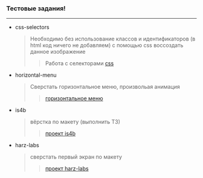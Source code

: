 ### Тестовые задания!
---
* css-selectors
  > Необходимо без использование классов и идентификаторов (в html код ничего не добавляем) с помощью css воссоздать данное изображение
  >> Работа с селекторами [css](css-selectors)
* horizontal-menu
  > Сверстать горизонтальное меню, произвольая анимация
  >> [горизонтальное меню](horizontal-menu)
* is4b
  > вёрстка по макету (выполнить ТЗ)
  >> [проект is4b](is4b)
* harz-labs
  > сверстать первый экран по макету
  >> [проект harz-labs](harz-labs)
